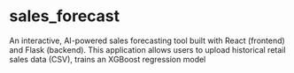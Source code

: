 # sales_forecast
An interactive, AI-powered sales forecasting tool built with React (frontend) and Flask (backend). This application allows users to upload historical retail sales data (CSV), trains an XGBoost regression model
